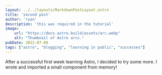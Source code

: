 ```yaml
---
layout: ../../layouts/MarkdownPostLayout.astro
title: 'second post'
author: 'ryan'
description: 'this was required in the tutorial'
image:
    url: "https://docs.astro.build/assets/arc.webp"
    alt: "Thumbnail of Astro arcs."
pubDate: 2022-07-08
tags: ["astro", "blogging", "learning in public", "successes"]
---
```

After a successful first week learning Astro, I decided to try some more. I wrote and imported a small component from memory!
